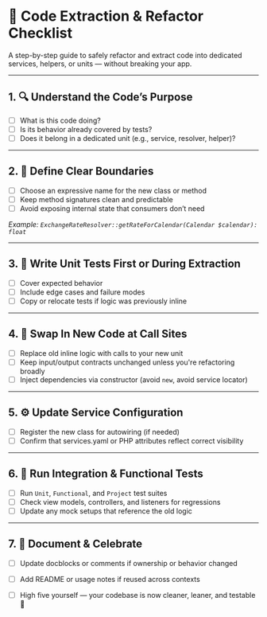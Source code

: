 # 🧰 Code Extraction & Refactor Checklist

A step-by-step guide to safely refactor and extract code into dedicated services, helpers, or units — without breaking your app.

---

## 1. 🔍 Understand the Code’s Purpose
- [ ] What is this code doing?
- [ ] Is its behavior already covered by tests?
- [ ] Does it belong in a dedicated unit (e.g., service, resolver, helper)?

---

## 2. 🧠 Define Clear Boundaries
- [ ] Choose an expressive name for the new class or method
- [ ] Keep method signatures clean and predictable
- [ ] Avoid exposing internal state that consumers don’t need

_Example: `ExchangeRateResolver::getRateForCalendar(Calendar $calendar): float`_

---

## 3. 🧪 Write Unit Tests First or During Extraction
- [ ] Cover expected behavior
- [ ] Include edge cases and failure modes
- [ ] Copy or relocate tests if logic was previously inline

---

## 4. 🔌 Swap In New Code at Call Sites
- [ ] Replace old inline logic with calls to your new unit
- [ ] Keep input/output contracts unchanged unless you're refactoring broadly
- [ ] Inject dependencies via constructor (avoid `new`, avoid service locator)

---

## 5. ⚙️ Update Service Configuration
- [ ] Register the new class for autowiring (if needed)
- [ ] Confirm that services.yaml or PHP attributes reflect correct visibility

---

## 6. 🧪 Run Integration & Functional Tests
- [ ] Run `Unit`, `Functional`, and `Project` test suites
- [ ] Check view models, controllers, and listeners for regressions
- [ ] Update any mock setups that reference the old logic

---

## 7. 📖 Document & Celebrate
- [ ] Update docblocks or comments if ownership or behavior changed
- [ ] Add README or usage notes if reused across contexts
- [ ] High five yourself — your codebase is now cleaner, leaner, and testable 🎉

